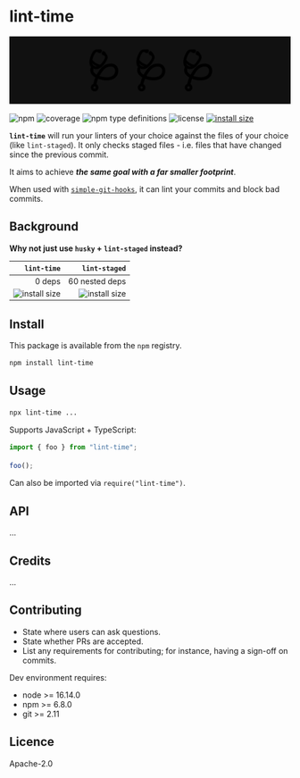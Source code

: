 # lint-time

![banner](banner.svg)

![npm](https://img.shields.io/npm/v/lint-time)
![coverage](https://img.shields.io/badge/dynamic/json?url=https%3A%2F%2Fraw.githubusercontent.com%2Ftbjgolden%2Flint-time%2Fmain%2Fcoverage.json&label=coverage&query=$.total.lines.pct&color=brightgreen&suffix=%25)
![npm type definitions](https://img.shields.io/npm/types/lint-time)
![license](https://img.shields.io/npm/l/lint-time)
[![install size](https://packagephobia.com/badge?p=lint-time)](https://packagephobia.com/result?p=lint-time)

**`lint-time`** will run your linters of your choice against the files of your choice (like
`lint-staged`). It only checks staged files - i.e. files that have changed since the previous
commit.

It aims to achieve **_the same goal with a far smaller footprint_**.

When used with [`simple-git-hooks`](https://github.com/toplenboren/simple-git-hooks), it can lint
your commits and block bad commits.

## Background

**Why not just use `husky` + `lint-staged` instead?**

|                                                  `lint-time` |                                                  `lint-staged` |
| -----------------------------------------------------------: | -------------------------------------------------------------: |
|                                                       0 deps |                                                 60 nested deps |
| ![install size](https://packagephobia.com/badge?p=lint-time) | ![install size](https://packagephobia.com/badge?p=lint-staged) |

## Install

This package is available from the `npm` registry.

```sh
npm install lint-time
```

## Usage

```sh
npx lint-time ...
```

Supports JavaScript + TypeScript:

```ts
import { foo } from "lint-time";

foo();
```

Can also be imported via `require("lint-time")`.

## API

...

## Credits

...

## Contributing

- State where users can ask questions.
- State whether PRs are accepted.
- List any requirements for contributing; for instance, having a sign-off on commits.

Dev environment requires:

- node >= 16.14.0
- npm >= 6.8.0
- git >= 2.11

## Licence

Apache-2.0
